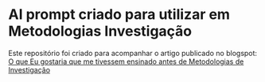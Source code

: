 # AI prompt criado para utilizar em Metodologias Investigação  
  
  
Este repositório foi criado para acompanhar o artigo publicado no blogspot:  [O que Eu gostaria que me tivessem ensinado antes de Metodologias de Investigação](https://pinjoa.blogspot.com/2025/10/o-que-eu-gostaria-que-me-tivessem.html)  
  